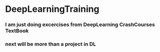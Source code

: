 # DeepLearningTraining
### I am just doing excercises from DeepLearning CrashCourses TextBook 
### next will be more than a project in DL 

